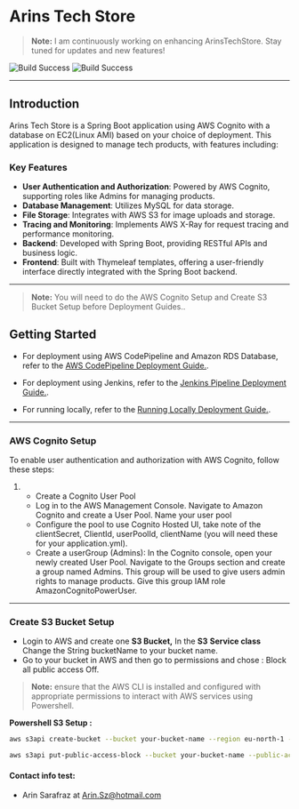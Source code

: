 # Arins Tech Store

> **Note:** I am continuously working on enhancing ArinsTechStore. Stay tuned for updates and new features!

![Build Success](https://github.com/Distansakademin/cloudutveckling-spring-Arinsz/blob/main/src/main/resources/static/images/Github%20presentation%20Images/hemsida1.jpg)
![Build Success](https://github.com/Distansakademin/cloudutveckling-spring-Arinsz/blob/main/src/main/resources/static/images/Github%20presentation%20Images/hemsida2.jpg)




---
## Introduction

Arins Tech Store is a Spring Boot application using AWS Cognito with a database on EC2(Linux AMI) based on your choice of deployment. This application is designed to manage tech products, with features including:

### Key Features

- **User Authentication and Authorization**: Powered by AWS Cognito, supporting roles like Admins for managing products.
- **Database Management**: Utilizes MySQL for data storage.
- **File Storage**: Integrates with AWS S3 for image uploads and storage.
- **Tracing and Monitoring**: Implements AWS X-Ray for request tracing and performance monitoring.
- **Backend**: Developed with Spring Boot, providing RESTful APIs and business logic.
- **Frontend**: Built with Thymeleaf templates, offering a user-friendly interface directly integrated with the Spring Boot backend.

---
> **Note:** You will need to do the AWS Cognito Setup and Create S3 Bucket Setup before Deployment Guides..
## Getting Started
* For deployment using AWS CodePipeline and Amazon RDS Database, refer to the [AWS CodePipeline Deployment Guide.](https://github.com/Distansakademin/cloudutveckling-spring-Arinsz/blob/main/AWS%20CodePipeline%20Deployment.md).

* For deployment using Jenkins, refer to the [Jenkins Pipeline Deployment Guide.](https://github.com/Distansakademin/cloudutveckling-spring-Arinsz/blob/1349e93cc6d6e1f0659f0ac71daaf92307789ffa/JENKINS%20DEPLOYMENT.md).

* For running locally, refer to the [Running Locally Deployment Guide.](https://github.com/Distansakademin/cloudutveckling-spring-Arinsz/blob/main/Running%20Locally.md).
---

### AWS Cognito Setup
To enable user authentication and authorization with AWS Cognito, follow these steps:

1.  * Create a Cognito User Pool
    * Log in to the AWS Management Console. Navigate to Amazon Cognito and create a User Pool.
     Name your user pool 
    *  Configure the pool to use Cognito Hosted UI,  take note of the clientSecret, ClientId, userPoolId, clientName (you will need these for your application.yml).
    *  Create a userGroup (Admins):
   In the Cognito console, open your newly created User Pool.
   Navigate to the Groups section and create a group named Admins.
   This group will be used to give users admin rights to manage products.
   Give this group IAM role AmazonCognitoPowerUser.

---
### Create S3 Bucket Setup



* Login to AWS and create one **S3 Bucket,** In the **S3** **Service class** Change the String bucketName to your bucket name.
* Go to your bucket in AWS and then go to permissions and chose : Block all public access
  Off.

  
> **Note:** ensure that the AWS CLI is installed and configured with appropriate permissions to interact with AWS services using Powershell.

**Powershell S3 Setup :** 

  ```bash
  aws s3api create-bucket --bucket your-bucket-name --region eu-north-1 --create-bucket-configuration LocationConstraint=eu-north-1
  
  aws s3api put-public-access-block --bucket your-bucket-name --public-access-block-configuration BlockPublicAcls=false,IgnorePublicAcls=false,BlockPublicPolicy=false,RestrictPublicBuckets=false
   ```


#### Contact info test:

* Arin Sarafraz at Arin.Sz@hotmail.com
